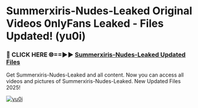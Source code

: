 # Summerxiris-Nudes-Leaked Original Videos 0nlyFans Leaked - Files Updated! (yu0i)

<h3>🔴 CLICK HERE 🌐==►► <a href="https://tinyurl.com/5h6xmrr3" rel="nofollow">Summerxiris-Nudes-Leaked Updated Files</a></h3>

Get Summerxiris-Nudes-Leaked and all content. Now you can access all videos and pictures of Summerxiris-Nudes-Leaked. New Updated Files 2025!

[![yu0i](https://i.imgur.com/KVD873Z.gif)](https://tinyurl.com/5h6xmrr3)
